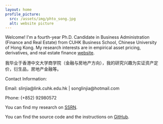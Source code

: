 ```yaml
---
layout: home
profile_picture:
  src: /assets/img/phto_song.jpg
  alt: website picture
---
```


<p>
  Welcome! I'm a fourth-year Ph.D. Candidate in Business Administration (Finance and Real Estate) from CUHK Business School, Chinese University of Hong Kong. My research interests are in empirical asset pricing, derivatives, and real estate finance <a href="http://dangrover.com">website</a>.
</p>

<p>
  我毕业于香港中文大学商学院（金融与房地产方向），我的研究兴趣为实证资产定价，衍生品，房地产金融等。
</p>

<p>
Contact Information:
</p>

<p>
Email: slinjia@link.cuhk.edu.hk |  songlinjia@hotmail.com
</p>

<p>
Phone: (+852) 92980572
</p>

<p>
  You can find my research on <a href="https://papers.ssrn.com/sol3/cf_dev/AbsByAuth.cfm?per_id=3160827">SSRN</a>.
</p>


<p>
  You can find the source code and the instructions on <a href="https://github.com/eliottvincent/bay">GitHub</a>.
</p>
